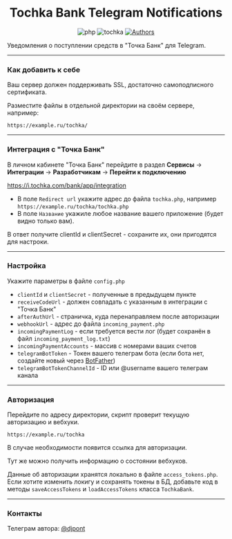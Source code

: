 <div align='center'>

# Tochka Bank Telegram Notifications

![php](https://img.shields.io/badge/php-7.3-blue)
![tochka](https://img.shields.io/badge/tochka-1.37.15-blue)
[![Authors](https://img.shields.io/badge/Authors-djpont-blue)](https://github.com/djpont)

</div>

Уведомления о поступлении средств в "Точка Банк" для Telegram.

---

### Как добавить к себе

Ваш сервер должен поддерживать SSL, достаточно самоподписного сертификата.

Разместите файлы в отдельной директории на своём сервере, например:

`https://example.ru/tochka/`

---

### Интеграция с "Точка Банк"

В личном кабинете "Точка Банк" перейдите в раздел **Сервисы** -> **Интеграции** -> **Разработчикам** -> **Перейти к подключению**

https://i.tochka.com/bank/app/integration

- В поле `Redirect url` укажите адрес до файла `tochka.php`, например `https://example.ru/tochka/tochka.php`
- В поле `Название` укажиле любое название вашего приложение (будет видно только вам).

В ответ получите clientId и clientSecret - сохраните их, они пригодятся для настроки.

---

### Настройка

Укажите параметры в файле `config.php`

- `clientId` и `clientSecret` - полученные в предыдущем пункте
- `receiveCodeUrl` - должен совпадать с указанным в интеграции с "Точка Банк"
- `afterAuthUrl` - страничка, куда перенаправляем после авторизации
- `webhookUrl` - адрес до файла `incoming_payment.php`
- `incomingPaymentLog` - если требуется вести лог (будет сохранён в файл `incoming_payment_log.txt`)
- `incomingPaymentAccounts` - массив с номерами ваших счетов
- `telegramBotToken` - Токен вашего телеграм бота (если бота нет, создайте новый через [BotFather](https://t.me/BotFather))
- `telegramBotTokenChannelId` - ID или @username вашего телеграм канала

---

### Авторизация

Перейдите по адресу директории, скрипт проверит текущую авторизацию и вебхуки.

`https://example.ru/tochka`

В случае необходимости появится ссылка для авторизации.

Тут же можно получить информацию о состоянии вебхуков.

Данные об авторизации хранятся локально в файле `access_tokens.php`.
Если хотите изменить локигу и сохранять токены в БД, добавьте код в методы `saveAccessTokens` и `loadAccessTokens` класса `TochkaBank`.

---

### Контакты

Телеграм автора: [@djpont](https://t.me/djpont)

